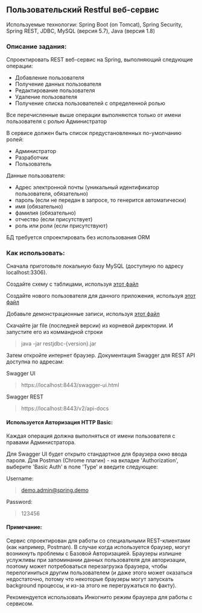 ## Пользовательский Restful веб-сервис
Используемые технологии: Spring Boot (on Tomcat), Spring Security, Spring REST, 
JDBC, MySQL (версия 5.7), Java (версия 1.8)

### Описание задания:
Спроектировать REST веб-сервис на Spring, выполняющий следующие операции:
- Добавление пользователя
- Получение данных пользователя
- Редактирование пользователя
- Удаление пользователя
- Получение списка пользователей с определенной ролью

Все перечисленные выше операции выполняются только от имени пользователя с ролью Администратор

В сервисе должен быть список предустановленных по-умолчанию ролей: 
- Администратор 
- Разработчик 
- Пользователь

Данные пользователя:
- Адрес электронной почты (уникальный идентификатор пользователя, обязательно) 
- пароль (если не передан в запросе, то генерится автоматически)
- имя (обязательно)
- фамилия (обязательно) 
- отчество (если присутствует)
- роль или роли (если присутствуют)

БД требуется спроектировать без использования ORM

### Как использовать:
Сначала приготовьте локальную базу MySQL (доступную по адресу localhost:3306).


Создайте схему с таблицами, используя 
[этот файл](src/main/resources/sql/tables_create.sql)

Создайте нового пользователя для данного приложения, используя 
[этот файл](src/main/resources/sql/db_user_create.sql)

Добавьте демонстрационные записи, используя 
[этот файл](src/main/resources/sql/demo_entries_insert.sql)


Скачайте jar file (последней версии) из корневой директории.
И запустите его из коммандной строки 
> java -jar restjdbc-{version}.jar 

Затем откройте интернет браузер.
Документация Swagger для REST API доступна по адресам:

Swagger UI
> https://localhost:8443/swagger-ui.html

Swagger REST
> https://localhost:8443/v2/api-docs

#### Используется Авторизация HTTP Basic:

Каждая операция должна выполняться от имени пользователя с правами Администратора.

Для Swagger UI будет открыто стандартное для браузера окно ввода пароля.
Для Postman (Chrome плагин) - на вкладке 'Authorization', выберите 'Basic Auth'
в поле 'Type' и введите следующее:

Username:
> demo.admin@spring.demo

Password:
> 123456

#### Примечание:
Сервис спроектирован для работы со специальными REST-клиентами (как например,
Postman). В случае когда используется браузер, могут возникнуть проблемы
с Базовой Авторизацией. Браузеры излишне услужливы при запоминании данных
пользователя для авторизации, поэтому может потребоваться перезагрузка браузера,
чтобы перелогиниться другим пользователем (и даже этого может оказаться
недостаточно, потому что некоторые браузеры могут запускать background процессы,
и из-за этого не перегружаться по факту). 

Рекомендуется использовать Инкогнито режим браузера для работы с сервисом.